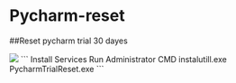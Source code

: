 # Pycharm-reset
##Reset pycharm trial 30 dayes

<img src="http://8pic.ir/images/2g6inmn1zakedc9czfdk.png">
```
Install Services
Run Administrator CMD 
instalutill.exe PycharmTrialReset.exe
```
